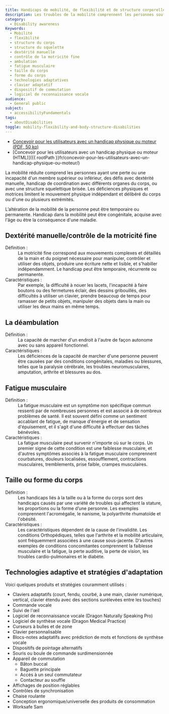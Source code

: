 ```yaml
---
title: Handicaps de mobilité, de flexibilité et de structure corporelle
description: Les troubles de la mobilité comprennent les personnes souffrant d'une perte ou d'un handicap des membres supérieurs ou inférieurs, de problèmes de dextérité manuelle, d'un handicap de coordination avec différents organes du corps ou d'une structure squelettique brisée. Les handicaps physiques et de mobilité limitent la capacité du corps ou d’un ou de plusieurs membres à bouger de manière indépendante et ciblée.
category:
  - Disability awareness
Keywords:
  - Mobilité
  - flexibilité
  - structure du corps
  - structure du squelette
  - dextérité manuelle
  - contrôle de la motricité fine
  - ambulation
  - fatigue musculaire
  - taille du corps
  - forme du corps
  - technologies adaptatives
  - clavier adaptatif
  - dispositif de commutation
  - logiciel de reconnaissance vocale
audience:
  - General public
subject:
  - accessibilityFundamentals
tags:
  - aboutDisabilities
toggle: mobility-flexibility-and-body-structure-disabilities
---
```


* <a href="{{ rootPath }}docs/posters/MoteurPhysique-fr_2023.pdf" download>Concevoir pour les utilisateurs avec un handicap physique ou moteur (<abbr lang="en" title="Portable Document Format">PDF</abbr>, 50 <abbr title="kilo-octet">ko</abbr>)</a>
* [Concevoir pour les utilisateurs avec un handicap physique ou moteur (HTML)]({{ rootPath }}fr/concevoir-pour-les-utilisateurs-avec-un-handicap-physique-ou-moteur/)

La mobilité réduite comprend les personnes ayant une perte ou une incapacité d'un membre supérieur ou inférieur, des défis avec dextérité manuelle, handicap de coordination avec différents organes du corps, ou avec une structure squelettique brisée. Les déficiences physiques et motrices limitent le mouvement physique indépendant et délibéré du corps ou d'une ou plusieurs extrémités.

L’altération de la mobilité de la personne peut être temporaire ou permanente. Handicap dans la mobilité peut être congénitale, acquise avec l'âge ou être la conséquence d'une maladie.

## Dextérité manuelle/contrôle de la motricité fine

<dl>
<dt>Définition :</dt>
<dd>La motricité fine correspond aux mouvements complexes et détaillés de la main et du poignet nécessaire pour manipuler, contrôler et utiliser des objets, produire une écriture nette et lisible, et s'habiller indépendamment. Le handicap peut être temporaire, récurrente ou permanente.</dd>
<dt>Caractéristiques :</dt>
<dd>Par exemple, la difficulté à nouer les lacets, l'incapacité à faire boutons ou des fermetures éclair, des dessins gribouillés, des difficultés à utiliser un clavier, prendre beaucoup de temps pour ramasser de petits objets, manipuler des objets dans la main ou utiliser les deux mains en même temps.</dd>
</dl>

## La déambulation

<dl>
<dt>Définition :</dt>
<dd>La capacité de marcher d'un endroit à l'autre de façon autonome avec ou sans appareil fonctionnel.</dd>
<dt>Caractéristiques :</dt>
<dd>Les déficiences de la capacité de marcher d'une personne peuvent être causées par des conditions congénitales, maladies ou blessures, telles que la paralysie cérébrale, les troubles neuromusculaires, amputation, arthrite et blessures au dos.</dd>
</dl>

## Fatigue musculaire

<dl>
<dt>Définition :</dt>
<dd>La fatigue musculaire est un symptôme non spécifique commun ressenti par de nombreuses personnes et est associé à de nombreux problèmes de santé. Il est souvent défini comme un sentiment accablant de fatigue, de manque d'énergie et de sensation d'épuisement, et il s'agit d'une difficulté à effectuer des tâches bénévoles.</dd>
<dt>Caractéristiques :</dt>
<dd>La fatigue musculaire peut survenir n'importe où sur le corps. Un premier signe de cette condition est une faiblesse musculaire, et d'autres symptômes associés à la fatigue musculaire comprennent courbatures, douleurs localisées, essoufflement, contractions musculaires, tremblements, prise faible, crampes musculaires.</dd>
</dl>

## Taille ou forme du corps

<dl>
<dt>Définition :</dt>
<dd>Les handicaps liés à la taille ou à la forme du corps sont des handicaps causés par une variété de troubles qui affectent la stature, les proportions ou la forme d’une personne. Les exemples comprennent l'acromégalie, le nanisme, la polyarthrite rhumatoïde et l'obésité.</dd>
<dt>Caractéristiques :</dt>
<dd>Les caractéristiques dépendent de la cause de l'invalidité. Les conditions Orthopédiques, telles que l'arthrite et la mobilité articulaire, sont fréquemment associées à une cause sous-jacente. D'autres exemples de conditions concomitantes comprennent la faiblesse musculaire et la fatigue, la perte auditive, la perte de vision, les troubles cardio-pulmonaires et le diabète.</dd>
</dl>

## Technologies adaptive et stratégies d'adaptation

Voici quelques produits et stratégies couramment utilisés :

* Claviers adaptatifs (court, fendu, courbé, à une main, clavier numérique, vertical, clavier étendu avec des sections surélevées entre les touches)
* Commande vocale
* Suivi de l'œil
* Logiciel de reconnaissance vocale (Dragon Naturally Speaking Pro)
* Logiciel de synthèse vocale (Dragon Medical Practice)
* Curseurs à bulles et de zone
* Clavier personnalisable
* Blocs-notes adaptatifs avec prédiction de mots et fonctions de synthèse vocale
* Dispositifs de pointage alternatifs
* Souris ou boule de commande surdimensionnée
* Appareil de commutation
  * Bâton buccal
  * Baguette principale
  * Accès à un seul commutateur
  * Contacteur au souffle
* Affichages de position réglables
* Contrôles de synchronisation
* Chaise roulante
* Conception ergonomique/universelle des produits de consommation
* Worksafe Sam
